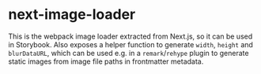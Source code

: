 # next-image-loader

This is the webpack image loader extracted from Next.js, so it can be used in Storybook. Also
exposes a helper function to generate `width`, `height` and `blurDataURL`, which can be used e.g. in
a `remark`/`rehype` plugin to generate static images from image file paths in frontmatter metadata.
